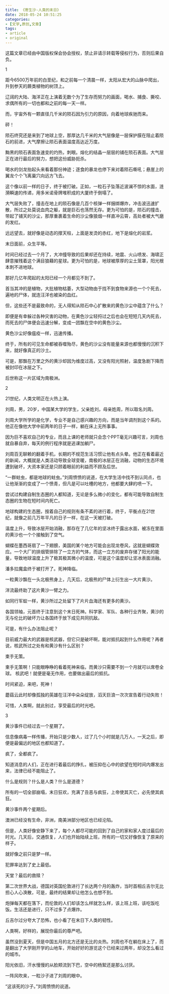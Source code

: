 ```yaml
---
title: 《寄生沙-人类的末日》
date: 2018-05-24 10:51:25
categories:
- [文学,原创,文章]
tags:
- article
- original
---
```

这篇文章已经由中国版权保会协会授权，禁止非请示转载等侵权行为，否则后果自负。
<!-- more -->
 1

距今6500万年前的白垩纪，和之前每一个清晨一样，太阳从宏大的山脉中爬出，升到参天的蕨类植物的树顶上。

辽阔的大陆、海洋正在上演着无数个为了生存而努力的画面，喝水、捕食、撕咬、求偶所有的一切也都和之前的每一天一样。

而，宇宙外有一颗直径几千米的陨石因为引力的原因，向着地球疾驰而来。

砰！

陨石终究还是来到了地球上空，那厚达几千米的大气层像是一层保护膜在阻止着陨石的前进，大气摩擦让陨石表面温度高达近万度。

黝黑的陨石表面急速变的灼热，刺眼。熔化的结晶一层层的铺在陨石表面。大气层正在进行最后的努力，想把这份威胁扼杀。

喝水的剑龙抬起头来看着那份神迹；逐食的暴龙也停下来对着陨石嘶吼；悬崖上的翼龙个个飞离巢穴向远方飞去。

这个像以前一样的日子，终于被打破。正如，一粒石子坠落近波澜不惊的水面，涟漪瞬速的传递，用多米诺骨牌堆积成的大厦终于倒塌了。

大气层失败了，撞击在地上的陨石像是几百个核弹一样捆绑爆炸，冲击波迅速扩散，所过之处莫说血肉之躯，就是巨石也荡然无存。更为可怕的是，陨石的撞击，带起了铺天的沙尘，那厚重裹着生命的沙尘像狼烟一样直冲云霄，高处者被大气磨的发红。

远远望去，就好像是动态的撑天柱，上面是发烫的赤红，地下是熔化的岩浆。

末日面前，众生平等。





时间已经过去一个月了，大冲撞导致的后果却还在持续，地震、火山喷发、海啸正肆意摧残着这个满目狼藉的星球。更为可怕的是，地球被厚厚的尘土笼罩，阳光根本刺不进地球。

那好几亿年爬起的太阳已经一个月都见不到了。

首当其冲的是植物，大批植物枯萎，大型动物由于找不到食物来源也一个个死去，遍地的尸体，就连汪洋也被染的血红。

但，这些还不是最致命的，无人得知从陨石中心扩散来的黄色沙尘中蕴含了什么？

即便是有幸躲过各种灾害的动物，在黄色沙尘轻捋过之后也会在短短几天内死去，而死去的尸体便会迅速分解，变成一团飘在空中的黄色沙尘。

黄色沙尘好像瘟疫一样，迅速传播。

终于，所有的可见生命都被吞噬殆尽，黄色的沙尘没有能量来源也都慢慢的沉积下来，就好像真正的沙土。

可是，那飘在万里之外的黄沙却因为维度过高，又没有阳光照射，温度急剧下降而被封印在冰层之下。

后世称这一片区域为南极洲。





2

21世纪，人类文明正在火热上演。

刘周，男，20岁，中国某大学的学生，父亲姓刘，母亲姓周，所以取名刘周。

刘周大学所学的是化学，专业不是自己感兴趣的方向，而是当年调剂到这个系的。他正在像他大学中前两年的日子一样，躺在床上无所事事。

因为巨不喜欢自己的专业，而且上课的老师就只会念个PPT毫无兴趣可言，刘周也就自暴自弃，每天的例行程序就是逃课加躺尸。

刘周百无聊赖的翻着手机，长期的不规范生活习惯让他有点头晕。他正在看着最近的新闻，大概就是人类活动导致全球变暖，南极的冰层正在消融，动物的生态环境遭到破坏，大资本家还是只顾着眼前的利益而不顾及后世。

“一群蛀虫，都是地球的蛀虫。”刘周愤愤的说道，在大学生活中找不到认同点，也让他渐渐的变成了一个愤青，但凡是可以吐槽的地方，他都要大肆的喷一下。





尝试过构建自制生态圈的人都知道，无论是多么微小的变化，都有可能导致自制生态圈的生物在短时间内死亡。

地球构建的生态圈，按着自己的规则有条不紊的进行着，终于，平衡点在21世纪，就像之前几万年平凡的日子一样，在这一天被打破。


温度上升，导致冰层开始消融，那存在了几亿年的坚冰终于露出水面，被冻在里面的黄沙也一个个接触到了空气。

蝴蝶在墨西哥扇了一下翅膀，美国的某个地方可能会出现龙卷风，这就是蝴蝶效应。一个大厂的排烟管排除了一立方的气体，而这一立方的废弃存储了阳光的能量，导致地球温度上升了极其极其微小的温度，可是这个温度却让坚冰表面消融。

潘多拉魔盒终于被打开了。死神降临。

一粒黄沙飘在一头北极熊身上，几天后，北极熊的尸体上衍生出一大片黄沙。

洋流最终助了这片黄沙一臂之力。

如同行军蚁一样，黄沙所过之处留下了片片血海还有更多的黄沙。





各国领袖，元首终于注意到这个末日死神。科学家、军队、各种行业齐聚，黄沙的无与伦比的破坏力让各国终于放下成见共同抗敌。

可是，有什么办法阻止呢？

目前威力最大的武器是核武器，但它只是破坏啊，能对抵抗起到什么作用呢？再者说，核武所过之处有和黄沙有什么区别？


束手无策。

束手无策啊！只能眼睁睁的看着死神来临，而黄沙只需要不到一个月就可以席卷全球。
核武吧！就便是毫无作用，也要做出最后的抵抗。

时间紧迫，来吧，死神！

蘑菇云此时却像孤独的英雄在汪洋中朵朵绽放，滔天巨浪一次次宣告着行动失败！

可惜，人类啊，就此别过，享受最后的时光吧。



3

黄沙事件已经过去一个星期了。

信息像病毒一样传播，开始只是少数人，过了几个小时就是几万人，一天之后，即便是最偏远的地区也都知道了。

疯了，全都疯了。

知道消息的人们，正在进行着最后的挣扎，被压抑在心中的欲望在短时间内爆发出来，法律已经不能阻止了。

什么是规则？什么是人类？什么是道德？

所有的一切全部崩塌，末日狂欢，充满了丑恶与疯狂，上帝使其灭亡，必先使其疯狂。





黄沙事件两个星期后。

澳洲已经没有生命，非洲，南美洲部分地区也已经沦陷。

但是，人类好像安静下来了，每个人都尽可能的回到了自己的家和家人度过最后的时光。几天后，交通恢复，人们也开始陆续上班，所有的一切又好像恢复了原来的样子。

就好像之前只是梦一样。


犯罪率达到了史上最低。

天堂？最后的救赎？

第二次世界大战，德国对英国伦敦进行了长达两个月的轰炸，当时首相丘吉尔无比担心人心涣散，可是，最终的结果却让他怎么也想不到。

炮弹每天都在落下，而伦敦的人们却该怎么样就怎么样，该上班上班，该吃饭吃饭。生活还是进行，只不过多了点爆炸。

丘吉尔过分夸大了恐怖，也小看了在末日下人类的韧性。

人类啊，好样的，展现你最后的尊严吧。





虽然没到夏天，但是中国五月的北方还是无比的炎热。刘周也不在躺在床上了，而是翻出了大学刚开学的山地车，开始好好的游览这个已经来过两年，却没怎么看过的城市。

阳光依旧，汗水慢慢的从脸颊流到下巴，空中的杨絮还是那么讨厌。

一阵风吹来，一粒沙子进了刘周的眼中。

“这该死的沙子。”刘周愤愤的说道。